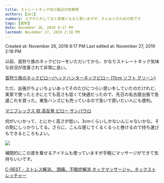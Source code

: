 ```yaml
---
title: ストレートネック向け最近の枕事情
authors: [aki]
summary: スマホとかしてると首痛くなると思いますが、そんな人のための枕です
tags: [散財]
date: November 26, 2019 8:17 PM
lastmod: November 27, 2019 2:18 PM
---
```


Created at: November 26, 2019 8:17 PM
Last edited at: November 27, 2019 2:18 PM

以前、首狩り族のネックピローをいただいてから、かなりストレートネック気味な状況が改善されて非常に良い。

[首狩り族のネックピロー/ヘッドハンターネックピロー (11cm ソフト グリーン)](https://amzn.to/2ORmd2E)

ただ、出張がちょいちょいあってそのたびにつらい思いをしていたのだけれど、実家で使ったときにとても高さも低くて快適だったので、先日の名古屋出張で急遽これを買った。東急ハンズにも売っているので急いで買いたい人にも便利。

[マニフレックス 枕 高反発 ピロー サンパウロ](https://amzn.to/37GRk9T)

何がいいかって、とにかく高さが低い。3cmくらいしかないんじゃないかな。その割にしっかりしてる。さらに、こんな感じでくるくるっと巻けるので持ち運びもできるところもよい。

![](https://m.media-amazon.com/images/S/aplus-media/vc/cf6e6356-9b1a-4ff1-a504-84e7289f355d.__CR0,0,300,300_PT0_SX300_V1___.jpg)

補間的にこの首を乗せるアイテムも使っていますが手軽にマッサージができて気持ちいいです。

[C-REST - ストレス解消、 頭痛、不眠症解消 ネックマッサージャ、ネックストレッチャー](https://amzn.to/2qO0CQL)
